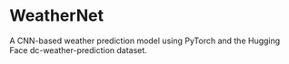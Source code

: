 # WeatherNet
A CNN-based weather prediction model using PyTorch and the Hugging Face dc-weather-prediction dataset.
